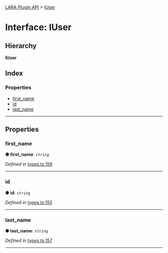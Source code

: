 [LARA Plugin API](../README.md) > [IUser](../interfaces/iuser.md)

# Interface: IUser

## Hierarchy

**IUser**

## Index

### Properties

* [first_name](iuser.md#first_name)
* [id](iuser.md#id)
* [last_name](iuser.md#last_name)

---

## Properties

<a id="first_name"></a>

###  first_name

**● first_name**: *`string`*

*Defined in [types.ts:156](../../../lara-typescript/src/plugin-api/types.ts#L156)*

___
<a id="id"></a>

###  id

**● id**: *`string`*

*Defined in [types.ts:155](../../../lara-typescript/src/plugin-api/types.ts#L155)*

___
<a id="last_name"></a>

###  last_name

**● last_name**: *`string`*

*Defined in [types.ts:157](../../../lara-typescript/src/plugin-api/types.ts#L157)*

___

